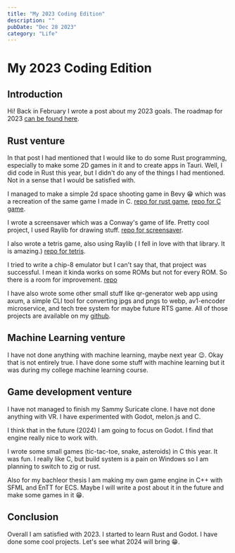 ```yaml
---
title: "My 2023 Coding Edition"
description: ""
pubDate: "Dec 28 2023"
category: "Life"
---
```


# My 2023 Coding Edition

## Introduction

Hi! Back in February I wrote a post about my 2023 goals. The roadmap for 2023 [can be found here](https://blog.gabrielkaszewski.dev/posts/roadmap-for-2023/).

## Rust venture

In that post I had mentioned that I would like to do some Rust programming, especially to make some 2D games in it and to create apps in Tauri. Well, I did code in Rust this year, but I didn't do any of the things I had mentioned. Not in a sense that I would be satisfied with.

I managed to make a simple 2d space shooting game in Bevy 😁 which was a recreation of the same game I made in C. [repo for rust game](https://github.com/GKaszewski/asteroids-rs), [repo for C game](https://github.com/GKaszewski/asteroids).

I wrote a screensaver which was a Conway's game of life. Pretty cool project, I used Raylib for drawing stuff. [repo for screensaver](https://github.com/GKaszewski/screensaver/).

I also wrote a tetris game, also using Raylib ( I fell in love with that library. It is amazing.) [repo for tetris](https://github.com/GKaszewski/tetris-rs/).

I tried to write a chip-8 emulator but I can't say that, that project was successful. I mean it kinda works on some ROMs but not for every ROM. So there is a room for improvement. [repo](https://github.com/GKaszewski/chip8)

I have also wrote some other small stuff like qr-generator web app using axum, a simple CLI tool for converting jpgs and pngs to webp, av1-encoder microservice, and tech tree system for maybe future RTS game. All of those projects are available on my [github](https://github.com/GKaszewski).

## Machine Learning venture

I have not done anything with machine learning, maybe next year 😉. Okay that is not entirely true. I have done some stuff with machine learning but it was during my college machine learning course.

## Game development venture

I have not managed to finish my Sammy Suricate clone. I have not done anything with VR. I have experimented with Godot, melon.js and C.

I think that in the future (2024) I am going to focus on Godot. I find that engine really nice to work with.

I wrote some small games (tic-tac-toe, snake, asteroids) in C this year. It was fun. I really like C, but build system is a pain on Windows so I am planning to switch to zig or rust.

Also for my bachleor thesis I am making my own game engine in C++ with SFML and EnTT for ECS. Maybe I will write a post about it in the future and make some games in it 😁.

## Conclusion

Overall I am satisfied with 2023. I started to learn Rust and Godot. I have done some cool projects. Let's see what 2024 will bring 😁.
